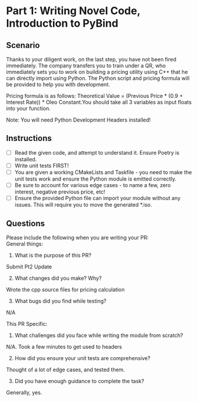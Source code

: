 # Part 1: Writing Novel Code, Introduction to PyBind

## Scenario

Thanks to your diligent work, on the last step, you have not been fired immediately. The company transfers you to train
under a QR, who immediately sets you to work on building a pricing utility using C++ that he can directly import using
Python. The Python script and pricing formula will be provided to help you with development.

Pricing formula is as follows:
Theoretical Value = (Previous Price * (0.9 + Interest Rate)) * Oleo Constant.You should take all 3 variables as input
floats into your function.

Note: You will need Python Development Headers installed!

## Instructions

- [ ] Read the given code, and attempt to understand it. Ensure Poetry is installed. 
- [ ] Write unit tests FIRST!
- [ ] You are given a working CMakeLists and Taskfile - you need to make the unit tests work and ensure the Python module is emitted correctly.
- [ ] Be sure to account for various edge cases - to name a few, zero interest, negative previous price, etc!
- [ ] Ensure the provided Python file can import your module without any issues. This will require you to move the generated *.iso.

## Questions

Please include the following when you are writing your PR:   
General things:

1. What is the purpose of this PR?

Submit Pt2 Update

2. What changes did you make? Why?

Wrote the cpp source files for pricing calculation

3. What bugs did you find while testing?

N/A

This PR Specific:

1. What challenges did you face while writing the module from scratch?

N/A. Took a few minutes to get used to headers

2. How did you ensure your unit tests are comprehensive?

Thought of a lot of edge cases, and tested them.

3. Did you have enough guidance to complete the task?

Generally, yes.
